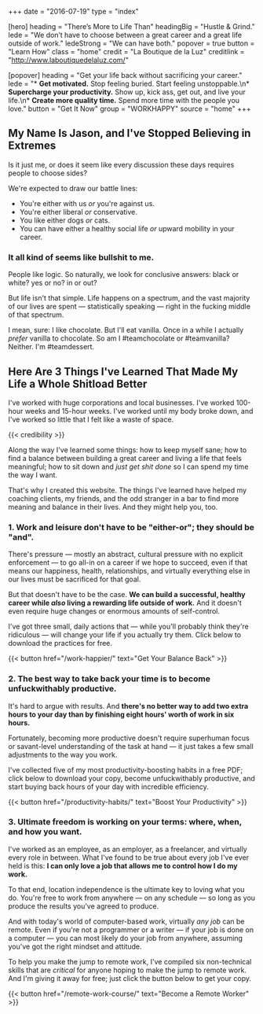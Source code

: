 +++
date = "2016-07-19"
type = "index"

[hero]
    heading = "There’s More to Life Than"
    headingBig = "Hustle & Grind."
    lede = "We don’t have to choose between a great career and a great life outside of work."
    ledeStrong = "We can have both."
    popover = true
    button = "Learn How"
    class = "home"
    credit = "La Boutique de la Luz"
    creditlink = "http://www.laboutiquedelaluz.com/"

[popover]
    heading = "Get your life back without sacrificing your career."
    lede = "* **Get motivated.** Stop feeling buried. Start feeling unstoppable.\n* **Supercharge your productivity.** Show up, kick ass, get out, and live your life.\n* **Create more quality time.** Spend more time with the people you love."
    button = "Get It Now"
    group = "WORKHAPPY"
    source = "home"
+++
## My Name Is Jason, and I've Stopped Believing in Extremes

Is it just me, or does it seem like every discussion these days requires people to choose sides?

We're expected to draw our battle lines:

- You're either with us _or_ you're against us.
- You're either liberal _or_ conservative.
- You like either dogs _or_ cats.
- You can have either a healthy social life _or_ upward mobility in your career.

### It all kind of seems like bullshit to me.

People like logic. So naturally, we look for conclusive answers: black or white? yes or no? in or out?

But life isn't that simple. Life happens on a spectrum, and the vast majority of our lives are spent — statistically speaking — right in the fucking middle of that spectrum.

I mean, sure: I like chocolate. But I'll eat vanilla. Once in a while I actually _prefer_ vanilla to chocolate. So am I #teamchocolate or #teamvanilla? Neither. I'm #teamdessert.

## Here Are 3 Things I've Learned That Made My Life a Whole Shitload Better

I've worked with huge corporations and local businesses. I've worked 100-hour weeks and 15-hour weeks. I've worked until my body broke down, and I've worked so little that I felt like a waste of space.

{{< credibility >}}

Along the way I've learned some things: how to keep myself sane; how to find a balance between building a great career and living a life that feels meaningful; how to sit down and _just get shit done_ so I can spend my time the way I want.

That's why I created this website. The things I've learned have helped my coaching clients, my friends, and the odd stranger in a bar to find more meaning and balance in their lives. And they might help you, too.

### 1. Work and leisure don't have to be "either-or"; they should be "and".

There's pressure — mostly an abstract, cultural pressure with no explicit enforcement — to go all-in on a career if we hope to succeed, even if that means our happiness, health, relationships, and virtually everything else in our lives must be sacrificed for that goal.

But that doesn't have to be the case. **We can build a successful, healthy career while _also_ living a rewarding life outside of work.** And it doesn't even require huge changes or enormous amounts of self-control.

I've got three small, daily actions that — while you'll probably think they're ridiculous — will change your life if you actually try them. Click below to download the practices for free.

{{< button href="/work-happier/" text="Get Your Balance Back" >}}

### 2. The best way to take back your time is to become unfuckwithably productive.

It's hard to argue with results. And **there's no better way to add two extra hours to your day than by finishing eight hours' worth of work in six hours.**

Fortunately, becoming more productive doesn't require superhuman focus or savant-level understanding of the task at hand — it just takes a few small adjustments to the way you work.

I've collected five of my most productivity-boosting habits in a free PDF; click below to download your copy, become unfuckwithably productive, and start buying back hours of your day with incredible efficiency.

{{< button href="/productivity-habits/" text="Boost Your Productivity" >}}

### 3. Ultimate freedom is working on your terms: where, when, and how you want.

I've worked as an employee, as an employer, as a freelancer, and virtually every role in between. What I've found to be true about every job I've ever held is this: **I can only love a job that allows me to control how I do my work.**

To that end, location independence is the ultimate key to loving what you do. You're free to work from anywhere — on any schedule — so long as you produce the results you've agreed to produce.

And with today's world of computer-based work, virtually _any job_ can be remote. Even if you're not a programmer or a writer — if your job is done on a computer — you can most likely do your job from anywhere, assuming you've got the right mindset and attitude.

To help you make the jump to remote work, I've compiled six non-technical skills that are _critical_ for anyone hoping to make the jump to remote work. And I'm giving it away for free; just click the button below to get your copy.

{{< button href="/remote-work-course/" text="Become a Remote Worker" >}}
